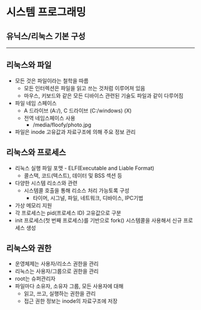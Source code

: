 # 시스템 프로그래밍

## **유닉스/리눅스 기본 구성**

---

## 리눅스와 파일

- 모든 것은 파일이라는 철학을 따름
    - 모든 인터렉션은 파일을 읽고 쓰는 것처럼 이루어져 있음
    - 마우스, 키보드와 같은 모든 디바이스 관련된 기술도 파일과 같이 다루어짐
- 파일 네임 스페이스
    - A 드라이브 (A:/), C 드라이브 (C:/windows) (X)
    - 전역 네임스페이스 사용
        - /media/floofy/photo.jpg
- 파일은 inode 고유값과 자료구조에 의해 주요 정보 관리

## 리눅스와 프로세스

- 리눅스 실행 파일 포맷 - ELF(Executable and Liable Format)
    - 콜스택, 코드(텍스트), 데이터 및 BSS 섹션 등
- 다양한 시스템 리소스와 관련
    - 시스템콜 호출을 통해 리소스 처리 가능토록 구성
        - 타이머, 시그널, 파일, 네트워크, 디바이스, IPC기법
- 가상 메모리 지원
- 각 프로세스는 pid(프로세스 ID) 고유값으로 구분
- init 프로세스(첫 번째 프로세스)를 기반으로 fork() 시스템콜을 사용해서 신규 프로세스 생성

## 리눅스와 권한

- 운영체제는 사용자/리소스 권한을 관리
- 리눅스는 사용자/그룹으로 권한을 관리
- root는 슈퍼관리자
- 파일마다 소유자, 소유자 그룹, 모든 사용자에 대해
    - 읽고, 쓰고, 실행하는 권한을 관리
    - 접근 권한 정보는 inode의 자료구조에 저장

